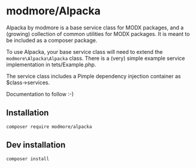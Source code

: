 # modmore/Alpacka

Alpacka by modmore is a base service class for MODX packages, and a (growing) collection of common utilities for
MODX packages. It is meant to be included as a composer package. 

To use Alpacka, your base service class will need to extend the `modmore\Alpacka\Alpacka` class. There is a (very) simple 
example service implementation in tets/Example.php. 

The service class includes a Pimple dependency injection container as $class->services. 

Documentation to follow :-)

## Installation

`composer require modmore/alpacka`

## Dev installation

`composer install`